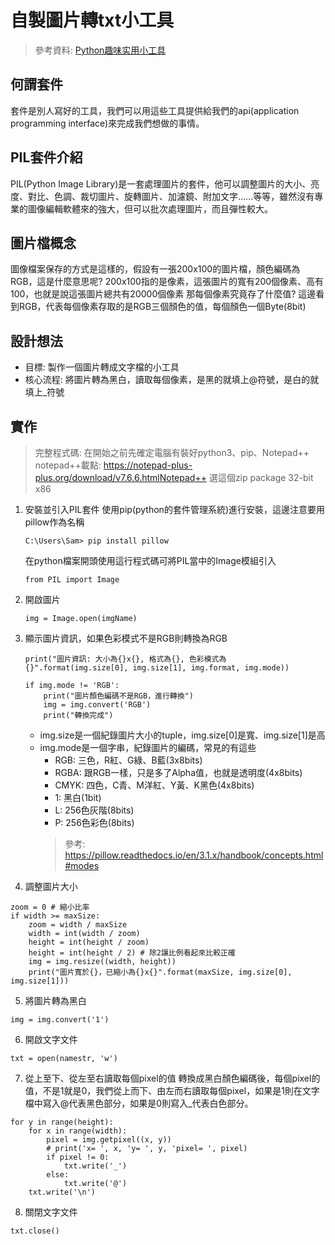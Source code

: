 

# 自製圖片轉txt小工具
> 參考資料: [Python趣味实用小工具](http://www.demodashi.com/demo/12918.html)

## 何謂套件
套件是別人寫好的工具，我們可以用這些工具提供給我們的api(application programming interface)來完成我們想做的事情。

## PIL套件介紹
PIL(Python Image Library)是一套處理圖片的套件，他可以調整圖片的大小、亮度、對比、色調、裁切圖片、旋轉圖片、加濾鏡、附加文字......等等，雖然沒有專業的圖像編輯軟體來的強大，但可以批次處理圖片，而且彈性較大。

## 圖片檔概念
圖像檔案保存的方式是這樣的，假設有一張200x100的圖片檔，顏色編碼為RGB，這是什麼意思呢?
200x100指的是像素，這張圖片的寬有200個像素、高有100，也就是說這張圖片總共有20000個像素
那每個像素究竟存了什麼值? 這邊看到RGB，代表每個像素存取的是RGB三個顏色的值，每個顏色一個Byte(8bit)

## 設計想法
* 目標: 製作一個圖片轉成文字檔的小工具
* 核心流程: 將圖片轉為黑白，讀取每個像素，是黑的就填上@符號，是白的就填上_符號

## 實作

> 完整程式碼: 
> 在開始之前先確定電腦有裝好python3、pip、Notepad++
> notepad++載點: https://notepad-plus-plus.org/download/v7.6.6.htmlNotepad++ 
> 選這個zip package 32-bit x86

1. 安裝並引入PIL套件
    使用pip(python的套件管理系統)進行安裝，這邊注意要用pillow作為名稱
    ```bash=
    C:\Users\Sam> pip install pillow
    ```
    在python檔案開頭使用這行程式碼可將PIL當中的Image模組引入
    ```python=
    from PIL import Image
    ```
2. 開啟圖片
    ```python=
    img = Image.open(imgName)
    ```
3. 顯示圖片資訊，如果色彩模式不是RGB則轉換為RGB
    ```python=
    print("圖片資訊: 大小為{}x{}, 格式為{}, 色彩模式為{}".format(img.size[0], img.size[1], img.format, img.mode))

    if img.mode != 'RGB':
        print("圖片顏色編碼不是RGB，進行轉換")    
        img = img.convert('RGB')
        print("轉換完成")
    ```
    * img.size是一個紀錄圖片大小的tuple，img.size[0]是寬、img.size[1]是高
    * img.mode是一個字串，紀錄圖片的編碼，常見的有這些
        * RGB: 三色，R紅、G綠、B藍(3x8bits)
        * RGBA: 跟RGB一樣，只是多了Alpha值，也就是透明度(4x8bits)
        * CMYK: 四色，C青、M洋紅、Y黃、K黑色(4x8bits)
        * 1: 黑白(1bit)
        * L: 256色灰階(8bits)
        * P: 256色彩色(8bits)
        > 參考: https://pillow.readthedocs.io/en/3.1.x/handbook/concepts.html#modes
4. 調整圖片大小
```python=
zoom = 0 # 縮小比率
if width >= maxSize:
    zoom = width / maxSize
    width = int(width / zoom) 
    height = int(height / zoom) 
    height = int(height / 2) # 除2讓比例看起來比較正確
    img = img.resize((width, height))
    print("圖片寬於{}，已縮小為{}x{}".format(maxSize, img.size[0], img.size[1]))
```
5. 將圖片轉為黑白
```python=
img = img.convert('1')
```
6. 開啟文字文件
```python=
txt = open(namestr, 'w')
```
7. 從上至下、從左至右讀取每個pixel的值
轉換成黑白顏色編碼後，每個pixel的值，不是1就是0，我們從上而下、由左而右讀取每個pixel，如果是1則在文字檔中寫入@代表黑色部分，如果是0則寫入_代表白色部分。
```python=
for y in range(height):
    for x in range(width):
        pixel = img.getpixel((x, y))
        # print('x= ', x, 'y= ', y, 'pixel= ', pixel)
        if pixel != 0:
            txt.write('_')
        else:
            txt.write('@')
    txt.write('\n')
```
8. 關閉文字文件
```python=
txt.close()
```
